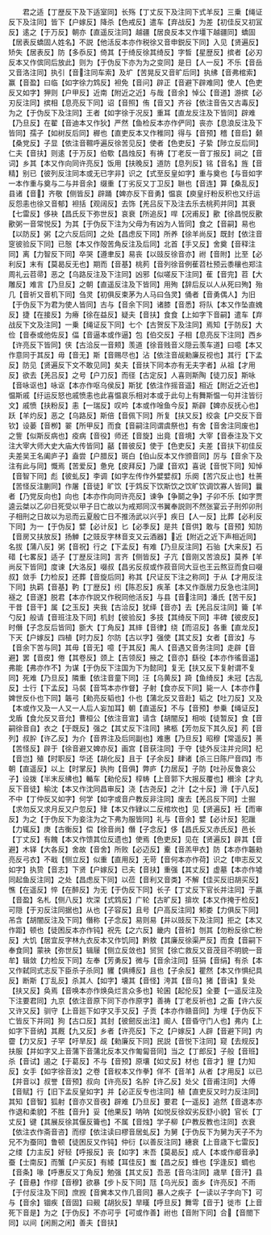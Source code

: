 <!-- { "loadSidebar": true } -->
　　君之适【丁歴反下及下适室同】长殇【丁丈反下及注同下式羊反】三乗【绳证反下及注同】皆下【户嫁反】降杀【色戒反】遣车【弃战反】为差【初佳反又初冝反】逺之【于万反】朝亦【直遥反注同】越疆【居良反本又作壃下越疆同】蟜固【居表反蟜固人姓名】不説【他活反本亦作税徐又音申鋭反下同】入见【贤遍反】矫失【居表反】防【多忝反】倚其【于绮反徐其绮反】字晳【星歴反】摈者【必刃反本又作傧同后放此】则为【于伪反下亦为为之变同】是日【人一反】不乐【音岳又音洛注同】执引【音注同车索】及圹【苦晃反又音旷后同】执绋【音弗棺索】赢【音盈】曰临【如字徐力鸩反】袒免【音问】辟正【音避下辟难同】使人【色吏反又如字】狎则【户甲反】近南【附近之近】与哉【音余】悼公【音道】游摈【必刃反注同】摈相【息亮反下同】诏【音照】侑【音又】齐谷【依注音告又古毒反】为之【于伪反下及注同】王者【如字徐于况反】重耳【直龙反注及下皆同】辟难【乃旦反】在翟【音迪本又作狄】严然【鱼检反本亦作俨同】丧亦【息浪反注及下皆同】孺子【如树反后同】稺也【直吏反本又作稚同】得与【音预】稽【音启】颡【桑党反】子显【依注音韅呼遍反徐苦见反】使者【色吏反】子絷【陟立反后同】仁夫【音扶】则逺【于万反】伯歜【昌烛反】有祷【丁老反一音丁报反】祠之【音词】乡其【本又作向同许亮反】饭用【扶晚反】道防【息列反】铭【音名】旌【音精】别已【彼列反注同本或无已字非】识之【式至反皇如字】重与奠也【与音如字一本作重与奠与二与并音余】缀重【丁劣反又丁卫反】聮也【音连】算【桑乱反】县诸【音】齐敬【侧皆反】辟踊【婢亦反下音勇】愠哀【庾皇纡粉反积也又纡运反怨恚也徐又音郁】袒括【观阔反】去饰【羌吕反下及注去乐去桃茢并同】其衰【七雷反】侈袂【昌氏反下弥世反】哀衰【所追反】哻【况甫反】歠【徐昌悦反歠歠粥一音常悦反】为其【于伪反下注为父毋为有凶为人皆同】食之【音嗣】易也【以防反】粥【之六反后同】之处【昌虑反下同】所养【徐羊尚反】既封【依注音窆彼验反下同】已慤【本又作殻苦角反注及后同】北首【手又反】舍奠【音释注同】离【力智反下同】卒哭【遵聿反】易丧【以豉反徐音亦】祔【音附】比至【必利反】末有【莫曷反无也】期而【音基】桃茢【音列徐音例萑苕杜预云黍穰也郑注周礼云苕帚】恶之【乌路反注及下注同】凶邪【似嗟反下注同】萑【音完】苕【大雕反】难言【乃旦反】之朝【直遥反注及下皆同】用殉【辞后反以人从死曰殉】殆几【音祈又音机下同】刍灵【初俱反束茅为人马曰刍灵】俑者【音勇偶人】为旧【于伪反下为君为使人皆同】古与【音余下同】诸膝【音悉】将队【本又作坠直媿反】捷【在接反】为瘠【徐在益反】疑夫【音扶】食食【上如字下音嗣】遣车【弃战反下文及注同】一乗【绳证反下同】七个【古贺反下及注同】焉知【于防反】大俭【音泰或他佐反】偪【音逼本或作逼】包【伯交反】子相【息亮反下注同】西乡【许亮反下皆同】侠【古洽反一音颊】羡道【徐音贱音义隠云羡车道】曰噫【本又作意同于其反】毋【音无】斯【音赐尽也】沾【依注音觇勑廉反视也】其行【下孟反】防见【贤遍反下文不敢见同】矣夫【音扶下同本亦有无夫字者】从祖【才用反】欲去【羌吕反】之号【户刀反】而径【古定反】人喜则斯陶【徒刀反】斯咏【音咏讴也】咏讴【本亦作呕乌侯反】斯犹【依注作摇音遥】相近【附近之近也】愠斯戚【纡运反怒也戚愤恚也此喜愠哀乐相对本或于此句上有舞斯愠一句并注皆衍文】戚愤【扶粉反】恚【一瑞反】叹吟【本或作唫鱼今反】斯辟【婢亦反抚心也】跃【羊灼反】恶之【乌路反】斯倍【音佩下同】所复【扶又反】绞衾【户交反下音钦】设蒌【音栁】翣【所甲反】而食【音嗣注同谓虞祭也】有舍【音舍注同废也】之訾【似斯反病也】疫病【音役】师还【音旋】出竟【音境】大宰【音泰注及下文注大宰大师大史大庙大传皆同】嚭【普彼反】使于【色吏反】夫差【音扶下初佳反夫差吴王名阖庐子】盍尝【户腊反】斑白【伯山反本又作颁音同】厉与【音余下及注有此与同】慨焉【苦爱反】惫皃【皮拜反】乃讙【音欢】喜说【音悦下同】知悼【音智下同】彪【彼虬反】李调【如字左传作外嬖嬖叔】乐阕【苦穴反止也】杜蒉【苦怪反注蒯同】作屠【音徒】旷饮【于鸩反下饮斯饮之饮旷饮调饮寡人皆同】曩者【乃党反向也】向也【本亦作向同许亮反】谏争【争鬬之争】子卯不乐【如字贾逵云桀以乙卯日死受以甲子日亡故以为戒郑同汉书翼奉説则不然张宴云子刑夘卯刑子相刑之日故以为忌而云夏殷亡日不推汤武以兴乎】疾日【人一反】比葬【必利反下同】为一【于伪反】嬖【必计反】匕【必季反】是共【音供】敢与【音预】知防【音房又扶放反】扬觯【之豉反字林音支又云酒器】近【附近之近下声相近同】名拔【蒲八反】粥【音祝】行之【下孟反】有难【乃旦反注同】石骀【大来反】石碏【七畧反】适子【丁歴反注同】言齐【侧皆反】子亢【音刚又苦浪反】莫养【羊尚反下皆同】度谏【大洛反】啜叔【昌劣反叔或作菽音同大豆也王云熬豆而食曰啜叔】敛手【力检反】还葬【音旋后同】称其【尺证反下注之称同】于从【才用反注下同】执羁【音基】靮【丁歴反】纼【陈忍反】疾革【本又作亟居力反急也注同】襚之【音遂】脱君【本亦作説又作税同他活反】与县【音注同】潘氏【苦干反】干昔【音干】属【之玉反】夹我【古洽反】犹绎【音亦】去【羌吕反注同】籥【羊勺反】般请【音班注及下同】机封【彼验反】多技【其绮反下同】丰碑【彼皮反】时僭【子念反后皆同】斵大【丁角反】其繂【音律】绕【而沼反】各重【直龙反】下天【户嫁反】四植【时力反】尔防【古以字】强使【其丈反】女者【音汝】与【音余下苦与同】其毋【音无】噫【于其反】禺人【音遇又音务注同】走辟【音避】罢【音皮】倦【其卷反】颈上【吉领反】掖之【音亦】繇役【本亦作徭音遥】弗能【弗亦作不】为谋【于伪反下注国为下为懿同】复无【扶又反下复射谓不复同】死难【乃旦反】隣重【依注音童下同】汪【乌黄反】踦【鱼绮反】未冠【古乱反】士行【下孟反】马裻【音笃本亦作督】子射【食亦反下同】毙一人【本亦作婢世反仆也下同】韔弓【勑亮反韬也】仆也【蒲北反又音赴】韬之【吐刀反】又及【本或作又及一人又一人后人妄加耳】朝【直遥反】不与【音预】参乗【绳证反】戈盾【食允反又音允】曹桓公【依注音宣】请含【胡闇反】相啖【徒暂反】食【音嗣徐音自】衣之【于既反】强之【其丈反下注同】拂柩【芳勿反下其久反】茢【音列】叔肸【许乙反】为介【音界注及后同副也】难惠【乃旦反】昭穆【常遥反】蒉【苦怪反】辟于【徐音避又婢亦反】画宫【音获注同】于夺【徒外反注并兊同】杞【音岂】殖【时职反】华还【胡化反】且于【子余反】肆诸【杀三日陈尸音四】市朝【直遥反】以上【时掌反】执拘【音俱】弊庐【力居反】子防【吐孙反鲁哀公子】设拨【半末反绋也】輴车【勑伦反】椁帱【上音郭下大报反覆也】櫕涂【才丸反下音徒】榆沈【本又作沈同昌审反】浇【古尧反】之汁【之十反】滑【于八反】不中【丁仲反又如字】何学【如字或音户教反非注同】废去【羌吕反下同】士掘【求勿反又求月反又户忽反】肂【本又作肄以二反棺坎也】见【贤遍反】衽【而审反】为之【于伪反下为妾注为之下弗为服皆同】礼与【音余】嬖【必计反】犯躐【力辄反】庚【古衡反】偿【徐音尚】僭【子念反】侈【昌氏反又赤氏反】邑长【丁丈反】有餽【本又作馈其位反遗也】使焉【色吏反】见在【贤遍反】辟其【音避】木铎【大各反】舍故【音舍】所败【必迈反】櫜【音羔甲衣】防【本亦作韔勑亮反弓衣】不戢【侧立反】似重【直用反】无苛【音何本亦作荷】识之【申志反又如字】执贽【音志】下贤【户嫁反】已夫【音扶】重强【其丈反】虚墓【本亦作墟同起鱼反注同】之处【昌虑反下同】以莅【音利又音类】不解【佳买反旧胡买反】憔【在遥反】悴【在醉反】为无【于伪反下同】长子【丁丈反下官长并注同】于嬴【音盈】名札【侧八反】坎深【式鸩反】广轮【古旷反】揜坎【本又作掩于检反】可隠【于刃反注同据也】从也【子容反】且号【户高反注同】邾娄【力俱反下同】吊含【胡闇反注及下同】僭称【子念反】易则易【并以豉反下及注同】拒之【本又作距】顿也【徒困反本亦作钝】祝先【之六反】畿内【音祈】刎其【勿粉反徐亡粉反】大饥【居宜反字林九衣反本又作饥同】黔敖【其廉反徐渠严反】而食【音嗣下奉食同】蒙袂【弥世反】辑屦【侧立反敛也】贸贸【徐亡救反又音茂目不明貌一音牟】辑敛【力检反下同】左奉【芳勇反】微与【音余注同】狂狷【音绢】有杀【本又作弑同式志反下臣杀子杀同】貜【俱缚反】且也【子余反】瞿然【本又作惧纪具反】断斯【丁乱反】杀其人【如字】壊其【音怪】洿其【音乌】猪【音诛】复处【扶又反】奂焉【音唤本亦作焕奂烂言众多也】轮囷【起伦反】全要【一遥反注及下注要君同】九京【依注音原下同下亦作原字】善祷【丁老反祈也】之畜【许六反又许又反】驯守【上音廵下如字又手又反】子贡【本亦作赣音同】为埋【于伪反下亡皆反下并同】狗【古口反】其封【彼劒反出注】阍人【音昏守门人也】弗内【上如字下音纳】其厩【九又反】乡者【许亮反】下之【户嫁反】人辟【音避下同】内霤【力又反】子罕【吁旱反】觇【勑廉反下同】民説【音悦下注同】窥【去规反】扶服【并如字又上音蒲下音蒲北反本又作匍匐音同】当之【丁郎反】子般【音班】杀【音试】遏之【于葛反】不与【音预】原壤【如丈反】材也【音才】貍【力知反】女手【如字徐音汝】之卷【音权本又作拳】佯不【音羊】从者【才用反】以已【并音以】叔誉【音预】叔向【许亮反】名肸【许乙反】处父【音甫注同】大傅【音赋】行【旧下孟反皇如字】并【必正反专也注同】植【直吏反又时力反注同】其知【音智】狐射【音亦又音夜】辟难【乃旦反】要君【一遥反】追然【音退本亦作退和柔貌】不胜【音升】妥【他果反】呐呐【如悦反徐奴劣反舒小貌】官长【丁丈反】键【其展反徐其偃反籥也】不属【音烛】学子柳【户教反教也注同】衣衰【依注衣作斋音咨】而缪【依注读曰樛音居虬反】为舅【于伪反下为舅为天子不为兄不为蚕同】鲁顿【徒困反又作钝】仲衍【以善反注同】繐衰【上音歳下七雷反】之缕【力主反】好轻【呼报反】丧【如字】末吾【莫曷反】成人【本或作郕音承】蚕【士南反】而蟹【户买反】有緌【耳佳反】蚩【昌之反】蜂也【孚逢反】蜩也【音条】喙【呼惠反又丁角反】勉强【其丈反】吾恶【音乌注同】歳旱【音汗】县子【音悬】作缪【音穆】欲暴【步卜反下同】尫【乌光反】面乡【许亮反】不雨【于付反注及下同】庶觊【音兾本又作几音同】暴人之疾子【一读以子字向下】可与【音余】锢疾【音固】曰觋【胡狄反】旱暵【呼旦反】舞雩【音于】徙市【上音死下音是】为之【于伪反】不亦可乎【可或作善】祔也【音附下同】合【音閤下同】以间【闲厠之闲】善夫【音扶】
